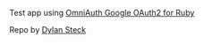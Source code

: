 Test app using [OmniAuth Google OAuth2 for Ruby](https://github.com/zquestz/omniauth-google-oauth2)

Repo by [Dylan Steck](http://dylansteck.com)
